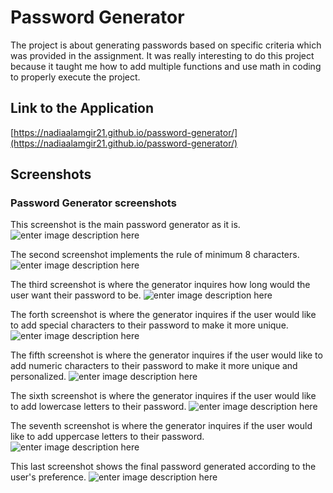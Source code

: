 
# Password Generator

  

The project is about generating passwords based on specific criteria which was provided in the assignment. It was really interesting to do this project because it taught me how to add multiple functions and use math in coding to properly execute the project.

  
  

## Link to the Application

  

[https://nadiaalamgir21.github.io/password-generator/](https://nadiaalamgir21.github.io/password-generator/)

  

## Screenshots

### Password Generator screenshots

  

This screenshot is the main password generator as it is. 
![enter image description here](https://raw.githubusercontent.com/nadiaalamgir21/password-generator/main/assets/images/pass-generator-screenshot1.PNG)

The second screenshot implements the rule of minimum 8 characters.
![enter image description here](https://raw.githubusercontent.com/nadiaalamgir21/password-generator/main/assets/images/pass-generator-screenshot2.PNG)

The third screenshot is where the generator inquires how long would the user want their password to be.
![enter image description here](https://raw.githubusercontent.com/nadiaalamgir21/password-generator/main/assets/images/pass-generator-screenshot3.PNG)

The forth screenshot is where the generator inquires if the user would like to add special characters to their password to make it more unique.
![enter image description here](https://raw.githubusercontent.com/nadiaalamgir21/password-generator/main/assets/images/pass-generator-screenshot4.PNG)

The fifth screenshot is where the generator inquires if the user would like to add numeric characters to their password to make it more unique and personalized. 
![enter image description here](https://raw.githubusercontent.com/nadiaalamgir21/password-generator/main/assets/images/pass-generator-screenshot5.PNG)

The sixth screenshot is where the generator inquires if the user would like to add lowercase letters to their password.
![enter image description here](https://raw.githubusercontent.com/nadiaalamgir21/password-generator/main/assets/images/pass-generator-screenshot6.PNG)

The seventh screenshot is where the generator inquires if the user would like to add uppercase letters to their password.
![enter image description here](https://raw.githubusercontent.com/nadiaalamgir21/password-generator/main/assets/images/pass-generator-screenshot7.PNG)

This last screenshot shows the final password generated according to the user's preference.
![enter image description here](https://raw.githubusercontent.com/nadiaalamgir21/password-generator/main/assets/images/pass-generator-screenshot8.PNG)